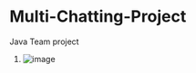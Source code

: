 # Multi-Chatting-Project
Java Team project
1. ![image](https://user-images.githubusercontent.com/37172636/199633888-959bbf9b-8ff8-40f9-b9af-e19d64a54386.png)
